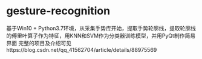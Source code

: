# gesture-recognition
基于Win10 + Python3.7环境，从采集手势库开始，提取手势轮廓线，提取轮廓线的傅里叶算子作为特征，用KNN和SVM作为分类器训练模型，并用PyQt制作简易界面
完整的项目及介绍可见https://blog.csdn.net/qq_41562704/article/details/88975569
